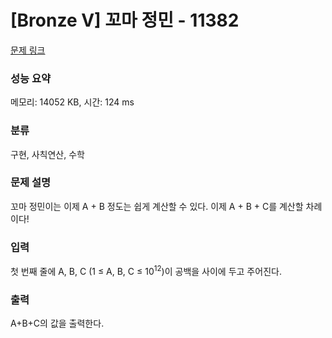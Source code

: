 # [Bronze V] 꼬마 정민 - 11382 

[문제 링크](https://www.acmicpc.net/problem/11382) 

### 성능 요약

메모리: 14052 KB, 시간: 124 ms

### 분류

구현, 사칙연산, 수학

### 문제 설명

<p style="user-select: auto;">꼬마 정민이는 이제 A + B 정도는 쉽게 계산할 수 있다. 이제 A + B + C를 계산할 차례이다!</p>

### 입력 

 <p style="user-select: auto;">첫 번째 줄에 A, B, C (1 ≤ A, B, C ≤ 10<sup style="user-select: auto;">12</sup>)이 공백을 사이에 두고 주어진다.</p>

### 출력 

 <p style="user-select: auto;">A+B+C의 값을 출력한다.</p>

